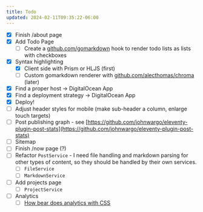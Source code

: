 ```yaml
---
title: Todo
updated: 2024-02-11T09:35:22-06:00
---
```


- [x] Finish /about page
- [x] Add Todo Page
  - [ ] Create a [github.com/gomarkdown](https://github.com/gomarkdown/markdown) hook to render todo lists as lists with checkboxes
- [x] Syntax highlighting
  - [x] Client side with Prism or HLJS (first)
  - [ ] Custom gomarkdown renderer with [github.com/alecthomas/chroma](https://github.com/alecthomas/chroma) (later)
- [x] Find a proper host -> DigitalOcean App
- [x] Find a deployment strategy -> DigitalOcean App
- [x] Deploy!
- [ ] Adjust header styles for mobile (make sub-header a column, enlarge touch targets)
- [ ] Post publishing graph - see [https://github.com/johnwargo/eleventy-plugin-post-stats](https://github.com/johnwargo/eleventy-plugin-post-stats)
- [ ] Sitemap
- [ ] Finish /now page (?)
- [ ] Refactor `PostService` - I need file handling and markdown parsing for other types of content, so they should be handled by their own services.
  - [ ] `FileService`
  - [ ] `MarkdownService`
- [ ] Add projects page
  - [ ] `ProjectService`
- [ ] Analytics
  - [ ] [How bear does analytics with CSS](https://herman.bearblog.dev/how-bear-does-analytics-with-css/)